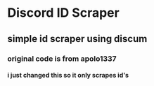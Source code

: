 # Discord ID Scraper

## simple id scraper using discum

### original code is from apolo1337 

#### i just changed this so it only scrapes id's